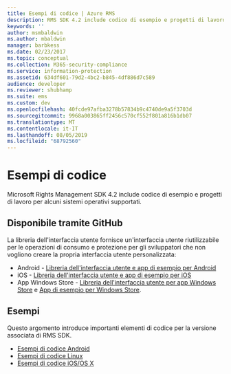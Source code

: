 ```yaml
---
title: Esempi di codice | Azure RMS
description: RMS SDK 4.2 include codice di esempio e progetti di lavoro per alcuni sistemi operativi supportati.
keywords: ''
author: msmbaldwin
ms.author: mbaldwin
manager: barbkess
ms.date: 02/23/2017
ms.topic: conceptual
ms.collection: M365-security-compliance
ms.service: information-protection
ms.assetid: 634df601-79d2-4bc2-b845-4df886d7c589
audience: developer
ms.reviewer: shubhamp
ms.suite: ems
ms.custom: dev
ms.openlocfilehash: 40fcde97afba3278b57834b9c4740de9a5f3703d
ms.sourcegitcommit: 9968a003865ff2456c570cf552f801a816b1db07
ms.translationtype: MT
ms.contentlocale: it-IT
ms.lasthandoff: 08/05/2019
ms.locfileid: "68792560"
---
```

# <a name="code-examples"></a>Esempi di codice

Microsoft Rights Management SDK 4.2 include codice di esempio e progetti di lavoro per alcuni sistemi operativi supportati.

## <a name="available-via-github"></a>Disponibile tramite GitHub ##
La libreria dell'interfaccia utente fornisce un'interfaccia utente riutilizzabile per le operazioni di consumo e protezione per gli sviluppatori che non vogliono creare la propria interfaccia utente personalizzata:

- Android - [Libreria dell'interfaccia utente e app di esempio per Android](https://github.com/AzureAD/rms-sdk-ui-for-android)
- iOS - [Libreria dell'interfaccia utente e app di esempio per iOS](https://github.com/AzureAD/rms-sdk-ui-for-ios)
- App Windows Store - [Libreria dell'interfaccia utente per app Windows Store](https://github.com/AzureAD/rms-sdk-ui-for-windowsstore) e [App di esempio per Windows Store](https://github.com/AzureADSamples/rms-samples-for-windowsstore).

## <a name="examples"></a>Esempi ##
Questo argomento introduce importanti elementi di codice per la versione associata di RMS SDK.
- [Esempi di codice Android](android-code.md)
- [Esempi di codice Linux](linux-c-code-examples.md)
- [Esempi di codice iOS/OS X](ios-os-x-code-examples.md)
